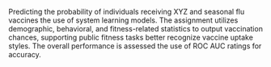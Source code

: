 Predicting the probability of individuals receiving XYZ and seasonal flu vaccines the use of system learning models. The assignment utilizes demographic, behavioral, and fitness-related statistics to output vaccination chances, supporting public fitness tasks better recognize vaccine uptake styles. The overall performance is assessed the use of ROC AUC ratings for accuracy.
